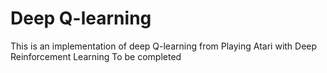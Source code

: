 # Deep Q-learning
This is an implementation of deep Q-learning from Playing Atari with Deep Reinforcement Learning
To be completed
